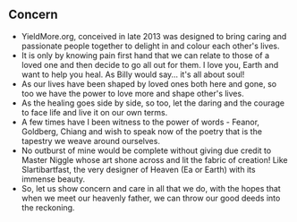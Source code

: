 ## Concern

* YieldMore.org, conceived in late 2013 was designed to bring caring and passionate people together to delight in and colour each other's lives.
* It is only by knowing pain first hand that we can relate to those of a loved one and then decide to go all out for them. I love you, Earth and want to help you heal. As Billy would say&hellip; it's all about soul!
* As our lives have been shaped by loved ones both here and gone, so too we have the power to love more and shape other's lives.
* As the healing goes side by side, so too, let the daring and the courage to face life and live it on our own terms.
* A few times have I been witness to the power of words - Feanor, Goldberg, Chiang and wish to speak now of the poetry that is the tapestry we weave around ourselves.
* No outburst of mine would be complete without giving due credit to Master Niggle whose art shone across and lit the fabric of creation! Like Slartibartfast, the very designer of Heaven (Ea or Earth) with its immense beauty.
* So, let us show concern and care in all that we do, with the hopes that when we meet our heavenly father, we can throw our good deeds into the reckoning.
